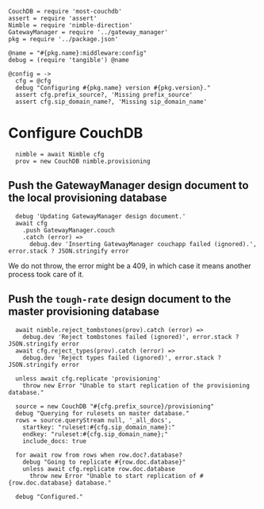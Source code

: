     CouchDB = require 'most-couchdb'
    assert = require 'assert'
    Nimble = require 'nimble-direction'
    GatewayManager = require '../gateway_manager'
    pkg = require '../package.json'

    @name = "#{pkg.name}:middleware:config"
    debug = (require 'tangible') @name

    @config = ->
      cfg = @cfg
      debug "Configuring #{pkg.name} version #{pkg.version}."
      assert cfg.prefix_source?, 'Missing prefix_source'
      assert cfg.sip_domain_name?, 'Missing sip_domain_name'

Configure CouchDB
=================

      nimble = await Nimble cfg
      prov = new CouchDB nimble.provisioning

Push the GatewayManager design document to the local provisioning database
--------------------------------------------------------------------------

      debug 'Updating GatewayManager design document.'
      await cfg
        .push GatewayManager.couch
        .catch (error) =>
          debug.dev 'Inserting GatewayManager couchapp failed (ignored).', error.stack ? JSON.stringify error

We do not throw, the error might be a 409, in which case it means another process took care of it.

Push the `tough-rate` design document to the master provisioning database
-------------------------------------------------------------------------

      await nimble.reject_tombstones(prov).catch (error) =>
        debug.dev 'Reject tombstones failed (ignored)', error.stack ? JSON.stringify error
      await cfg.reject_types(prov).catch (error) =>
        debug.dev 'Reject types failed (ignored)', error.stack ? JSON.stringify error

      unless await cfg.replicate 'provisioning'
        throw new Error "Unable to start replication of the provisioning database."

      source = new CouchDB "#{cfg.prefix_source}/provisioning"
      debug "Querying for rulesets on master database."
      rows = source.queryStream null, '_all_docs',
        startkey: "ruleset:#{cfg.sip_domain_name}:"
        endkey: "ruleset:#{cfg.sip_domain_name};"
        include_docs: true

      for await row from rows when row.doc?.database?
        debug "Going to replicate #{row.doc.database}"
        unless await cfg.replicate row.doc.database
          throw new Error "Unable to start replication of #{row.doc.database} database."

      debug "Configured."

